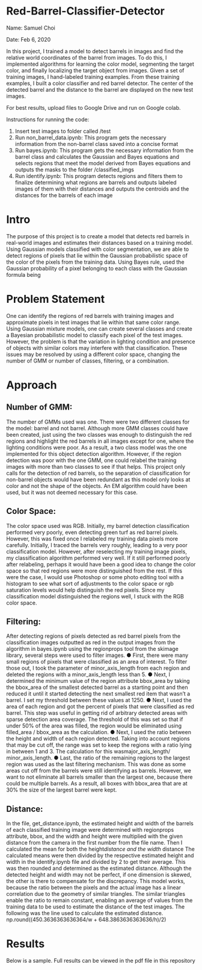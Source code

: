# Red-Barrel-Classifier-Detector
Name: Samuel Choi

Date: Feb 6, 2020


In this project, I trained a model to detect barrels in images and find the relative world coordinates of
the barrel from images. To do this, I implemented algorithms for learning the color model, segmenting the
target color, and finally localizing the target object from images. 
Given a set of training images, I hand-labeled training examples. From these training examples, I built
a color classifier and red barrel detector. The center of the detected barrel and the distance to the 
barrel are displayed on the new test images. 

For best results, upload files to Google Drive and run on Google colab. 

Instructions for running the code:
1) Insert test images to folder called /test
2) Run non_barrel_data.ipynb:
		This program gets the necessary information from the non-barrel class saved into a concise format
3) Run bayes.ipynb:
		This program gets the necessary information from the barrel class
		and calculates the Gaussian and Bayes equations
		and selects regions that meet the model derived from Bayes equations
		and outputs the masks to the folder /classified_imgs
4) Run identify.ipynb:
		This program detects regions and filters them to finalize determining what regions are barrels
		and outputs labeled images of them with their distances
		and outputs the centroids and the distances for the barrels of each image

# Intro
The purpose of this project is to create a model that detects red barrels in
real-world images and estimates their distances based on a training model. Using
Gaussian models classified with color segmentation, we are able to detect regions
of pixels that lie within the Gaussian probabilistic space of the color of the pixels
from the training data. Using Bayes rule, used the Gaussian probability of a pixel
belonging to each class with the Gaussian formula being

# Problem Statement
One can identify the regions of red barrels with training images and approximate
pixels in test images that lie within that same color range. Using Gaussian
mixture models, one can create several classes and create a Bayesian probabilistic
model to classify each pixel of the test images. However, the problem is that the
variation in lighting condition and presence of objects with similar colors may
interfere with that classification. These issues may be resolved by using a
different color space, changing the number of GMM or number of classes, filtering,
or a combination.

# Approach

## Number of GMM:

The number of GMMs used was one. There were two different classes for
the model: barrel and not barrel. Although more GMM classes could have
been created, just using the two classes was enough to distinguish the red
regions and highlight the red barrels in all images except for one, where the
lighting conditions were poor. As a result, a two class model was the one
implemented for this object detection algorithm. However, if the region
detection was poor with the one GMM, one could relabel the training images
with more than two classes to see if that helps. This project only calls for
the detection of red barrels, so the separation of classification for non-barrel
objects would have been redundant as this model only looks at color and
not the shape of the objects. An EM algorithm could have been used, but it
was not deemed necessary for this case.

## Color Space:

The color space used was RGB. Initially, my barrel detection classification
performed very poorly, even detecting green turf as red barrel pixels.
However, this was fixed once I relabeled my training data pixels more
carefully. Initially, I traced the barrels very roughly, leading to a very poor
classification model. However, after reselecting my training image pixels,
my classification algorithm performed very well. If it still performed poorly
after relabeling, perhaps it would have been a good idea to change the color
space so that red regions were more distinguished from the rest. If this were
the case, I would use Photoshop or some photo editing tool with a histogram
to see what sort of adjustments to the color space or rgb saturation levels
would help distinguish the red pixels. Since my classification model
distinguished the regions well, I stuck with the RGB color space.

## Filtering:

After detecting regions of pixels detected as red barrel pixels from the
classification images outputted as red in the output images from the
algorithm in bayes.ipynb using the regionprops tool from the skimage
library, several steps were used to filter images.
● First, there were many small regions of pixels that were classified as
an area of interest. To filter those out, I took the parameter of
minor_axis_length from each region and deleted the regions with a
minor_axis_length less than 5.
● Next, I determined the minimum value of the region attribute
bbox_area by taking the bbox_area of the smallest detected barrel as a
starting point and then reduced it until it started detecting the next
smallest red item that wasn’t a barrel. I set my threshold between
these values at 1250.
● Next, I used the area of each region and got the percent of pixels that
were classified as red barrel. This step was useful in getting rid of
arbitrary detected areas with sparse detection area coverage. The
threshold of this was set so that if under 50% of the area was filled,
the region would be eliminated using filled_area / bbox_area as the
calculation.
● Next, I used the ratio between the height and width of each region
detected. Taking into account regions that may be cut off, the range
was set to keep the regions with a ratio lying in between 1 and 3. The
calculation for this was ​major_axis_length/​minor_axis_length.
● Last, the ratio of the remaining regions to the largest region was used
as the last filtering mechanism. This was done as some areas cut off
from the barrels were still identifying as barrels. However, we want to
not eliminate all barrels smaller than the largest one, because there
could be multiple barrels. As a result, all boxes with bbox_area that
are at 30% the size of the largest barrel were kept.

## Distance:

In the file, get_distance.ipynb, the estimated height and width of the barrels
of each classified training image were determined with regionprops
attribute, bbox, and the width and height were multiplied with the given
distance from the camera in the first number from the file name. Then I
calculated the mean for both the height*distance and the width* distance
The calculated means were then divided by the respective estimated height
and width in the identify.ipynb file and divided by 2 to get their average.
This was then rounded and determined as the estimated distance.
Although the detected height and width may not be perfect, if one
dimension is skewed, the other is there to compensate for the discrepancy.
This model works, because the ratio between the pixels and the actual
image has a linear correlation due to the geometry of similar triangles. The
similar triangles enable the ratio to remain constant, enabling an average of
values from the training data to be used to estimate the distance of the test
images. The following was the line used to calculate the estimated distance.
np.round((450.3636363636364/w + 648.3863636363636/h)/2)

# Results

Below is a sample. Full results can be viewed in the pdf file in this repository

